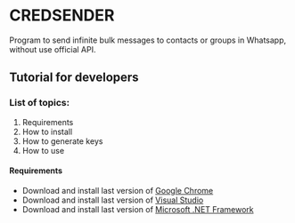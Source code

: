 # **CREDSENDER**

Program to send infinite bulk messages to contacts or groups in Whatsapp, without use official API.

## **Tutorial for developers**

### **List of topics:**

1. Requirements
2. How to install
3. How to generate keys
4. How to use

#### Requirements

- Download and install last version of [Google Chrome](https://www.google.com/intl/pt-BR/chrome/)
- Download and install last version of [Visual Studio](https://visualstudio.microsoft.com/pt-br/)
- Download and install last version of [Microsoft .NET Framework](https://dotnet.microsoft.com/en-us/download/dotnet-framework)
